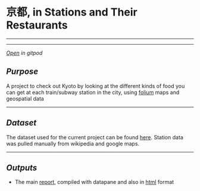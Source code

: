 # 京都, in Stations and Their Restaurants

---

---
[*Open*](https://gitpod.io/#https://github.com/ryancahildebrandt/kyoto) *in gitpod*

## *Purpose*

A project to check out Kyoto by looking at the different kinds of food you can get at each train/subway station in the city, using [folium](https://python-visualization.github.io/folium/#) maps and geospatial data

---

## *Dataset*
The dataset used for the current project can be found [here](https://www.kaggle.com/koki25ando/tabelog-restaurant-review-dataset). Station data was pulled manually from wikipedia and google maps.

---

## *Outputs*

+ The main [report](https://datapane.com/u/ryancahildebrandt/reports/kyoto-in-stations-and-restaurants), compiled with datapane and also in [html](outputs/kyoto_rprt.html) format

